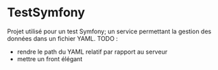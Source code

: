 # TestSymfony

Projet utilisé pour un test Symfony; un service permettant la gestion des données dans un fichier YAML.
TODO : 
- rendre le path du YAML relatif par rapport au serveur
- mettre un front élégant
